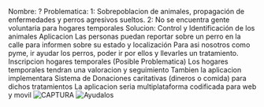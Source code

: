 Nombre: ? 
Problematica:
1: Sobrepoblacion de animales, propagación de enfermedades y perros agresivos sueltos. 
2: No se encuentra gente voluntaria para hogares temporales
Solucion: 
Control y Identificación de los animales 
Aplicacion
Las personas puedan reportar sobre un perro en la calle para informen sobre su estado y localización Para asi nosotros como pyme, ir ayudar los perros, poder ir por ellos y llevarles un tratamiento.
Inscripcion hogares temporales (Posible Problematica)
Los hogares temporales tendran una valoracion y seguimiento
Tambien la aplicacion implementara Sistema de Donaciones caritativas (dineros o comida) para dichos tratamientos
La aplicacion seria multiplataforma codificada para web y movil
![CAPTURA](https://github.com/user-attachments/assets/5fd165b1-bf86-46a7-9307-202fbfb92f9a)
![Ayudalos](https://github.com/user-attachments/assets/03833be5-c3d7-4fb9-831a-8fd3ccf641c8)
